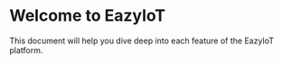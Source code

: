 # Welcome to EazyIoT

This document will help you dive deep into each feature of the EazyIoT platform.

